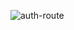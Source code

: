 ![auth-route](http://www.plantuml.com/plantuml/proxy?cache=no&src=https://raw.githubusercontent.com/async-devil/money-tracker/master/docs/gateway/auth-route.puml)

